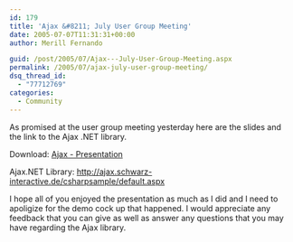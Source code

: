 ```yaml
---
id: 179
title: 'Ajax &#8211; July User Group Meeting'
date: 2005-07-07T11:31:31+00:00
author: Merill Fernando

guid: /post/2005/07/Ajax---July-User-Group-Meeting.aspx
permalink: /2005/07/ajax-july-user-group-meeting/
dsq_thread_id:
  - "77712769"
categories:
  - Community
---
```

<p>As promised at the user group meeting yesterday here are the slides and the link to the Ajax .NET library.</p>
<p>Download: <a href="http://www.merill.net/wp-content/uploads/contentbinary/AJAX.zip">Ajax - Presentation</a></p>
<p>Ajax.NET Library: <a href="http://ajax.schwarz-interactive.de/csharpsample/default.aspx">http://ajax.schwarz-interactive.de/csharpsample/default.aspx</a></p>
<p>I hope all of you enjoyed the presentation as much as I did and I need to apoligize for the demo cock up that happened. I would appreciate any feedback that you can give as well as answer any questions that you may have regarding the Ajax library.</p>